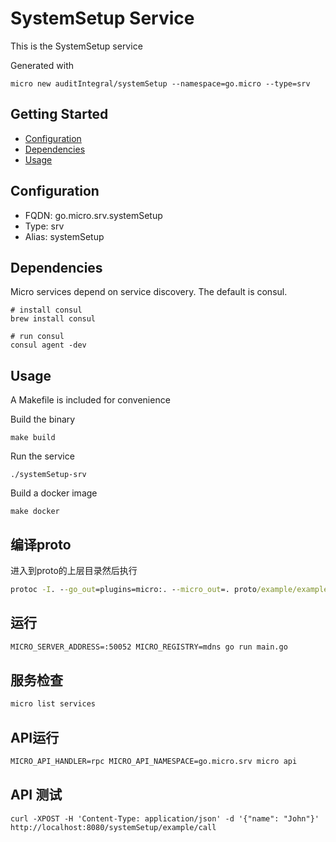 # SystemSetup Service

This is the SystemSetup service

Generated with

```
micro new auditIntegral/systemSetup --namespace=go.micro --type=srv
```

## Getting Started

- [Configuration](#configuration)
- [Dependencies](#dependencies)
- [Usage](#usage)

## Configuration

- FQDN: go.micro.srv.systemSetup
- Type: srv
- Alias: systemSetup

## Dependencies

Micro services depend on service discovery. The default is consul.

```
# install consul
brew install consul

# run consul
consul agent -dev
```

## Usage

A Makefile is included for convenience

Build the binary

```
make build
```

Run the service
```
./systemSetup-srv
```

Build a docker image
```
make docker
```

## 编译proto  
进入到proto的上层目录然后执行
```cmd
protoc -I. --go_out=plugins=micro:. --micro_out=. proto/example/example.proto
```

## 运行
```cmd
MICRO_SERVER_ADDRESS=:50052 MICRO_REGISTRY=mdns go run main.go
```

## 服务检查
```cmd
micro list services
```

## API运行
```cmd
MICRO_API_HANDLER=rpc MICRO_API_NAMESPACE=go.micro.srv micro api
```
## API 测试
```
curl -XPOST -H 'Content-Type: application/json' -d '{"name": "John"}' http://localhost:8080/systemSetup/example/call
```